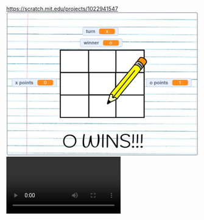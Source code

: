 https://scratch.mit.edu/projects/1022941547
![image](https://github.com/sifatfaysaldipto/CS50/blob/main/Week%200%20Scratch/Tic%20Tac%20Toe%20Game.png)
![image](https://github.com/sifatfaysaldipto/CS50/blob/main/Week%200%20Scratch/tic-tac-toe-scratch.mp4)
